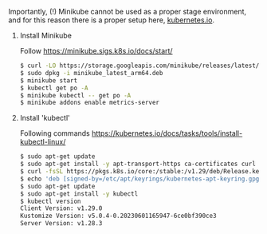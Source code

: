 Importantly, (!) Minikube cannot be used as a proper stage environment, and for this reason there is a proper setup here, [kubernetes.io](../kubernetes.io/README.md).

1. Install Minikube

   Follow https://minikube.sigs.k8s.io/docs/start/

   ``` bash
   $ curl -LO https://storage.googleapis.com/minikube/releases/latest/minikube_latest_arm64.deb
   $ sudo dpkg -i minikube_latest_arm64.deb
   $ minikube start
   $ kubectl get po -A
   $ minikube kubectl -- get po -A
   $ minikube addons enable metrics-server
   ```

2. Install 'kubectl'

   Following commands https://kubernetes.io/docs/tasks/tools/install-kubectl-linux/

   ``` bash
   $ sudo apt-get update
   $ sudo apt-get install -y apt-transport-https ca-certificates curl
   $ curl -fsSL https://pkgs.k8s.io/core:/stable:/v1.29/deb/Release.key | sudo gpg --dearmor -o /etc/apt/keyrings/kubernetes-apt-keyring.gpg
   $ echo 'deb [signed-by=/etc/apt/keyrings/kubernetes-apt-keyring.gpg] https://pkgs.k8s.io/core:/stable:/v1.29/deb/ /' | sudo tee /etc/apt/sources.list.d/kubernetes.list
   $ sudo apt-get update
   $ sudo apt-get install -y kubectl
   $ kubectl version
   Client Version: v1.29.0
   Kustomize Version: v5.0.4-0.20230601165947-6ce0bf390ce3
   Server Version: v1.28.3
   ```
